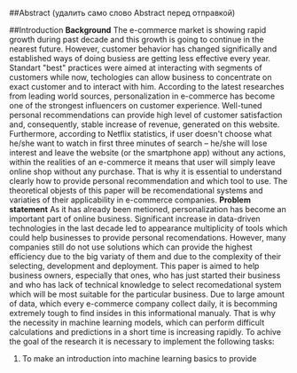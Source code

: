 ##Abstract (удалить само слово Abstract перед отправкой)

##Introduction
**Background** The e-commerce market is showing rapid growth during past decade and this growth is going to continue in the nearest future. However, customer behavior has changed significally and established ways of doing busiess are getting less effective every year. Standart "best" practices were aimed at interacting with segments of customers while now, techologies can allow business to concentrate on exact customer and to interact with him. According to the latest researches from leading world sources, personalization in e-commerce has become one of the strongest influencers on customer experience. Well-tuned personal recommendations can provide high level of customer satisfaction and, consequently, stable increase of revenue, generated on this website. Furthermore, according to Netflix statistics, if user doesn't choose what he/she want to watch in first three minutes of search – he/she will lose interest and leave the website (or the smartphone app) without any actions, within the realities of an e-commerce it means that user will simply leave online shop without any purchase. That is why it is essential to understand clearly how to provide personal recommendation and which tool to use.
The theoretical objests of this paper will be recomendational systems and variaties of their applicability in e-commerce companies. 
**Problem statement** As it has already been metioned, personalization has become an important part of online business. Significant increase in data-driven technologies in the last decade led to appearance multiplicity of tools which could help businesses to provide personal recomendations. However, many companies still do not use solutions which can provide the highest efficiency due to the big variaty of them and due to the complexity of their selecting, development and deployment.
This paper is aimed to help business owners, especially that ones, who has just started their business and who has lack of technical knowledge to select recomedational system which will be most suitable for the particular business.
Due to large amount of data, which every e-commerce company collect daily, it is becomming extremely tough to find insides in this informational manualy. That is why the necessity in machine learning models, which can perform difficult calculations and predictions in a short time is increasing rapidly.
To achive the goal of the research it is necessary to implement the following tasks:
1. To make an introduction into machine learning basics to provide 
